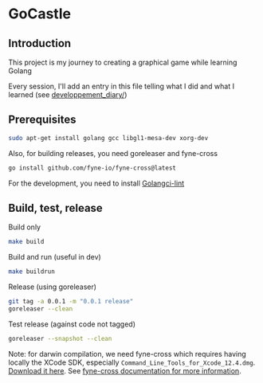 # GoCastle

## Introduction

This project is my journey to creating a graphical game while learning Golang

Every session, I'll add an entry in this file telling what I did and what I learned (see [developpement_diary/](developpement_diary/))

## Prerequisites

```bash
sudo apt-get install golang gcc libgl1-mesa-dev xorg-dev
```

Also, for building releases, you need goreleaser and fyne-cross

```bash
go install github.com/fyne-io/fyne-cross@latest
```

For the development, you need to install [Golangci-lint](https://golangci-lint.run/usage/install/#local-installation)

## Build, test, release

Build only

```bash
make build
```

Build and run (useful in dev)

```bash
make buildrun
```

Release (using goreleaser)

```bash
git tag -a 0.0.1 -m "0.0.1 release"
goreleaser --clean
```

Test release (against code not tagged)

```bash
goreleaser --snapshot --clean
```

Note: for darwin compilation, we need fyne-cross which requires having locally the XCode SDK, especially `Command_Line_Tools_for_Xcode_12.4.dmg`. [Download it here](https://developer.apple.com/download/all/?q=Command%20Line%20Tools). See [fyne-cross documentation for more information](https://github.com/fyne-io/fyne-cross/blob/master/README.md).
